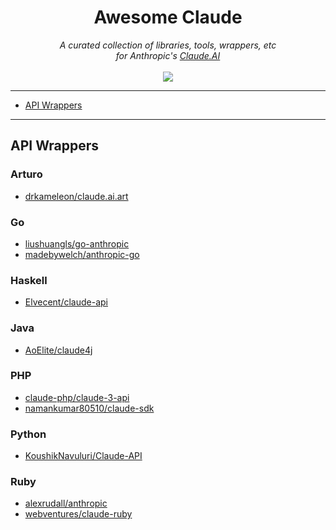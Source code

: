 <h1 align="center">
    Awesome Claude
</h1>

<p align="center">
     <i>A curated collection of libraries, tools, wrappers, etc<br>for Anthropic's <a href="https://www.anthropic.com/claude">Claude.AI</i> 
     <br><br>
    <img src="https://img.shields.io/badge/Claude-AI-orange.svg?style=for-the-badge">
</p>


--- 
 
<!--ts-->

* [API Wrappers](#api-wrappers)

<!--te-->
 
---

## API Wrappers

### Arturo

* [drkameleon/claude.ai.art](https://github.com/drkameleon/claude.ai.art)

### Go

* [liushuangls/go-anthropic](https://github.com/liushuangls/go-anthropic)
* [madebywelch/anthropic-go](https://github.com/madebywelch/anthropic-go)

### Haskell

* [Elvecent/claude-api](https://github.com/Elvecent/claude-api)

### Java

* [AoElite/claude4j](https://github.com/AoElite/claude4j)

### PHP

* [claude-php/claude-3-api](https://github.com/claude-php/claude-3-api)
* [namankumar80510/claude-sdk](https://github.com/namankumar80510/claude-sdk)

### Python

* [KoushikNavuluri/Claude-API](https://github.com/KoushikNavuluri/Claude-API)

### Ruby

* [alexrudall/anthropic](https://github.com/alexrudall/anthropic)
* [webventures/claude-ruby](https://github.com/webventures/claude-ruby)
